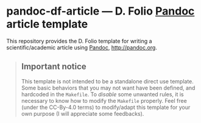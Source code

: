 # pandoc-df-article — D. Folio [Pandoc] article template

This repository provides the D. Folio template for writing a scientific/academic article using [Pandoc], <http://pandoc.org>. 

> ## Important notice
> This template is not intended to be a standalone direct use template. Some basic behaviors that you may not want have been defined, and hardcoded in the `Makefile`. To *disable* some unwanted rules, it is necessary to know how to modify the `Makefile` properly.
> Feel free (under the CC-By-4.0 terms) to modify/adapt this template for your own purpose (I will appreciate some feedbacks).




[Pandoc]: http://pandoc.org
[LaTeX]: http://www.latex-project.org/
[HTML5]: http://www.w3.org/TR/html5/
[EPUB]: http://idpf.org/epub
[DocBook]: http://docbook.org/
[odt]: http://en.wikipedia.org/wiki/OpenDocument
[docx]: https://en.wikipedia.org/wiki/Office_Open_XML
[pp]: https://cdsoft.fr/pp/
[Jekyll]: https://jekyllrb.com/
[SASS]: https://github.com/sass/ruby-sass

